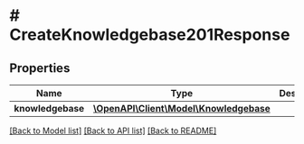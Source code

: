 # # CreateKnowledgebase201Response

## Properties

Name | Type | Description | Notes
------------ | ------------- | ------------- | -------------
**knowledgebase** | [**\OpenAPI\Client\Model\Knowledgebase**](Knowledgebase.md) |  |

[[Back to Model list]](../../README.md#models) [[Back to API list]](../../README.md#endpoints) [[Back to README]](../../README.md)
